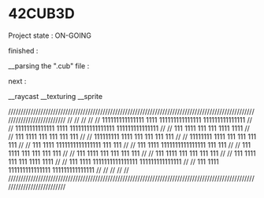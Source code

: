 # 42CUB3D


Project state : ON-GOING

finished :

__parsing the ".cub" file :

next :

__raycast
__texturing
__sprite



//////////////////////////////////////////////////////////////////////////////////////////////////////////////////////////
//                                                                                                                      //
//                                                                                                                      //
//                          111111111111111  1111   111111111111111     111111111111111                                 //
//                          11111111111111   1111   1111111111111111    111111111111111                                 //
//                          111              1111   111           111   1111       1111                                 //
//                          111              1111   111            111  111         111                                 //
//                          111111111        1111   111            111  111         111                                 //
//                          11111111         1111   111           111   111         111                                 //
//                          111              1111   1111111111111111    111         111                                 //
//                          111              1111   1111111111111111    111         111                                 //
//                          111              1111   111           111   111         111                                 //
//                          111              1111   111            111  111         111                                 //
//                          111              1111   111            111  111         111                                 //
//                          111              1111   111           111   1111       1111                                 //
//                          111              1111   1111111111111111    111111111111111                                 //
//                          111              1111   111111111111111     111111111111111                                 //
//                                                                                                                      //
//                                                                                                                      //
//////////////////////////////////////////////////////////////////////////////////////////////////////////////////////////